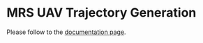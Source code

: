 # MRS UAV Trajectory Generation

Please follow to the [documentation page](https://ctu-mrs.github.io/docs/features/trajectory_generation/).

